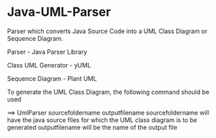 # Java-UML-Parser
Parser which converts Java Source Code into a UML Class Diagram or Sequence Diagram.

Parser - Java Parser Library

Class UML Generator - yUML

Sequence Diagram - Plant UML

To generate the UML Class Diagram, the following command should be used

==> UmlParser sourcefoldername outputfilename
sourcefoldername will have the java source files for which the UML class diagram is to be generated
outputfilename will be the name of the output file
